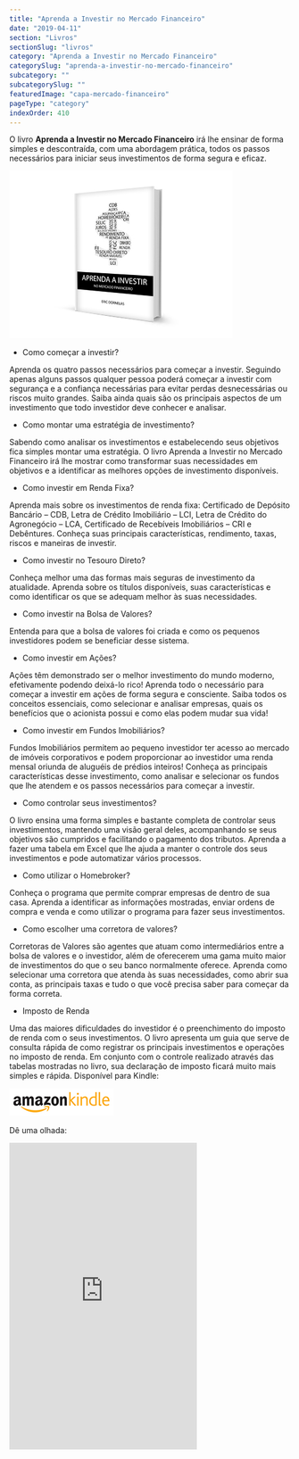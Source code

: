 ```yaml
---
title: "Aprenda a Investir no Mercado Financeiro"
date: "2019-04-11"
section: "Livros"
sectionSlug: "livros"
category: "Aprenda a Investir no Mercado Financeiro"
categorySlug: "aprenda-a-investir-no-mercado-financeiro"
subcategory: ""
subcategorySlug: ""
featuredImage: "capa-mercado-financeiro"
pageType: "category"
indexOrder: 410
---
```


O livro **Aprenda a Investir no Mercado Financeiro** irá lhe ensinar de forma simples e descontraída, com uma abordagem prática, todos os passos necessários para iniciar seus investimentos de forma segura e eficaz.

![Aprenda a Investir no Mercado Financeiro](./img/capa-mercado-financeiro.jpg)

- Como começar a investir?

Aprenda os quatro passos necessários para começar a investir. Seguindo apenas alguns passos qualquer pessoa poderá começar a investir com segurança e a confiança necessárias para evitar perdas desnecessárias ou riscos muito grandes. Saiba ainda quais são os principais aspectos de um investimento que todo investidor deve conhecer e analisar.

- Como montar uma estratégia de investimento?

Sabendo como analisar os investimentos e estabelecendo seus objetivos fica simples montar uma estratégia. O livro Aprenda a Investir no Mercado Financeiro irá lhe mostrar como transformar suas necessidades em objetivos e a identificar as melhores opções de investimento disponíveis.

- Como investir em Renda Fixa?

Aprenda mais sobre os investimentos de renda fixa: Certificado de Depósito Bancário – CDB, Letra de Crédito Imobiliário – LCI, Letra de Crédito do Agronegócio – LCA, Certificado de Recebíveis Imobiliários – CRI e Debêntures. Conheça suas principais características, rendimento, taxas, riscos e maneiras de investir.

- Como investir no Tesouro Direto?

Conheça melhor uma das formas mais seguras de investimento da atualidade. Aprenda sobre os títulos disponíveis, suas características e como identificar os que se adequam melhor às suas necessidades.

- Como investir na Bolsa de Valores?

Entenda para que a bolsa de valores foi criada e como os pequenos investidores podem se beneficiar desse sistema.

- Como investir em Ações?

Ações têm demonstrado ser o melhor investimento do mundo moderno, efetivamente podendo deixá-lo rico! Aprenda todo o necessário para começar a investir em ações de forma segura e consciente. Saiba todos os conceitos essenciais, como selecionar e analisar empresas, quais os benefícios que o acionista possui e como elas podem mudar sua vida!

- Como investir em Fundos Imobiliários?

Fundos Imobiliários permitem ao pequeno investidor ter acesso ao mercado de imóveis corporativos e podem proporcionar ao investidor uma renda mensal oriunda de aluguéis de prédios inteiros! Conheça as principais características desse investimento, como analisar e selecionar os fundos que lhe atendem e os passos necessários para começar a investir.

- Como controlar seus investimentos?

O livro ensina uma forma simples e bastante completa de controlar seus investimentos, mantendo uma visão geral deles, acompanhando se seus objetivos são cumpridos e facilitando o pagamento dos tributos. Aprenda a fazer uma tabela em Excel que lhe ajuda a manter o controle dos seus investimentos e pode automatizar vários processos.

-  Como utilizar o Homebroker?

Conheça o programa que permite comprar empresas de dentro de sua casa. Aprenda a identificar as informações mostradas, enviar ordens de compra e venda e como utilizar o programa para fazer seus investimentos.

- Como escolher uma corretora de valores?

Corretoras de Valores são agentes que atuam como intermediários entre a bolsa de valores e o investidor, além de oferecerem uma gama muito maior de investimentos do que o seu banco normalmente oferece. Aprenda como selecionar uma corretora que atenda às suas necessidades, como abrir sua conta, as principais taxas e tudo o que você precisa saber para começar da forma correta.

-  Imposto de Renda

Uma das maiores dificuldades do investidor é o preenchimento do imposto de renda com o seus investimentos. O livro apresenta um guia que serve de consulta rápida de como registrar os principais investimentos e operações no imposto de renda. Em conjunto com o controle realizado através das tabelas mostradas no livro, sua declaração de imposto ficará muito mais simples e rápida.
Disponível para Kindle:



[![Aprenda a Investir no Mercado Financeiro](./img/kindle.jpg)](https://www.amazon.com.br/Aprenda-investir-no-mercado-financeiro-ebook/dp/B019LAPPYK)


Dê uma olhada:

<div class="iframe-container">
<iframe class="aligncenter" type="text/html" allowfullscreen="" style="max-width:100%" src="https://ler.amazon.com.br/kp/card?asin=B019LAPPYK&amp;preview=inline&amp;linkCode=kpe&amp;ref_=cm_sw_r_kb_dp_zLLKCb0JT7M2Q" width="336" height="550" frameborder="0"></iframe>
</div>